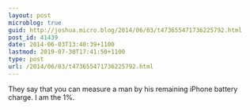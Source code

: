 ```yaml
---
layout: post
microblog: true
guid: http://joshua.micro.blog/2014/06/03/t473655471736225792.html
post_id: 41439
date: 2014-06-03T13:40:39+1100
lastmod: 2019-07-30T17:41:50+1100
type: post
url: /2014/06/03/t473655471736225792.html
---
```

They say that you can measure a man by his remaining iPhone battery charge. I am the 1%.
